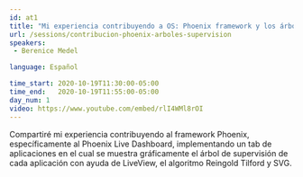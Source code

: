 ```yaml
---
id: at1
title: "Mi experiencia contribuyendo a OS: Phoenix framework y los árboles de supervisión"
url: /sessions/contribucion-phoenix-arboles-supervision
speakers:
 - Berenice Medel

language: Español

time_start: 2020-10-19T11:30:00-05:00
time_end:   2020-10-19T11:55:00-05:00
day_num: 1
video: https://www.youtube.com/embed/rlI4WMl8rOI
---
```


Compartiré mi experiencia contribuyendo al framework Phoenix, específicamente al Phoenix Live Dashboard, implementando un tab de aplicaciones en el cual se muestra gráficamente el árbol de supervisión de cada aplicación con ayuda de LiveView, el algoritmo Reingold Tilford y SVG.